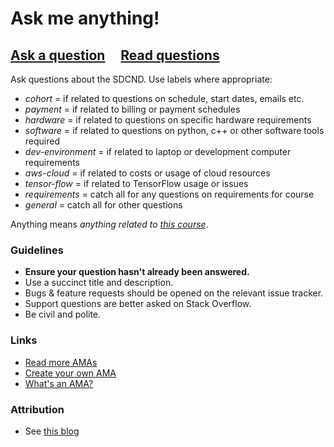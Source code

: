 # Ask me anything!

## [Ask a question](../../issues/new) &nbsp;&nbsp;&nbsp; [Read questions](../../issues?q=is%3Aissue+is%3Aclosed+sort%3Aupdated-desc)

Ask questions about the SDCND. Use labels where appropriate:
 - _cohort_ = if related to questions on schedule, start dates, emails etc.
 - _payment_ = if related to billing or payment schedules
 - _hardware_ = if related to questions on specific hardware requirements
 - _software_ = if related to questions on python, c++ or other software tools required
 - _dev-environment_ = if related to laptop or development computer requirements
 - _aws-cloud_ = if related to costs or usage of cloud resources
 - _tensor-flow_ = if related to TensorFlow usage or issues
 - _requirements_ = catch all for any questions on requirements for course
 - _general_ = catch all for other questions

Anything means *anything related to [this course](https://www.udacity.com/course/self-driving-car-engineer-nanodegree--nd013)*. 


### Guidelines

- **Ensure your question hasn't already been answered.**
- Use a succinct title and description.
- Bugs & feature requests should be opened on the relevant issue tracker.
- Support questions are better asked on Stack Overflow.
- Be civil and polite.

### Links

- [Read more AMAs](https://github.com/sindresorhus/amas)
- [Create your own AMA](https://github.com/sindresorhus/amas/blob/master/create-ama.md)
- [What's an AMA?](https://en.wikipedia.org/wiki/Reddit#IAmA_and_AMA)

### Attribution
- See [this blog](https://blog.sindresorhus.com/answering-anything-678ce5623798)
